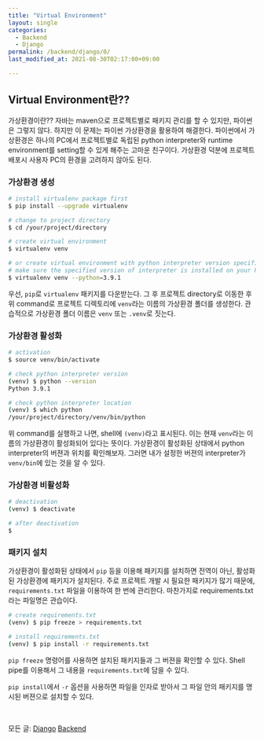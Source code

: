 ```yaml
---
title: "Virtual Environment"
layout: single
categories:
  - Backend
  - Django
permalink: /backend/django/0/
last_modified_at: 2021-08-30T02:17:00+09:00

---
```


## Virtual Environment란??

가상환경이란?? 자바는 maven으로 프로젝트별로 패키지 관리를 할 수 있지만, 파이썬은 그렇지 않다.
하지만 이 문제는 파이썬 가상환경을 활용하여 해결한다.
파이썬에서 가상환경은 하나의 PC에서 프로젝트별로 독립된 python interpreter와 runtime environment를 setting할 수 있게 해주는 고마운 친구이다.
가상환경 덕분에 프로젝트 배포시 사용자 PC의 환경을 고려하지 않아도 된다.

### 가상환경 생성

```sh
# install virtualenv package first
$ pip install --upgrade virtualenv

# change to project directory
$ cd /your/project/directory

# create virtual environment
$ virtualenv venv

# or create virtual environment with python interpreter version specified
# make sure the specified version of interpreter is installed on your PC
$ virtualenv venv --python=3.9.1
```

우선, `pip`로 `virtualenv` 패키지를 다운받는다.
그 후 프로젝트 directory로 이동한 후 위 command로 프로젝트 디렉토리에 `venv`라는 이름의 가상환경 폴더를 생성한다.
관습적으로 가상환경 폴더 이름은 `venv` 또는 `.venv`로 짓는다.

### 가상환경 활성화

```sh
# activation
$ source venv/bin/activate

# check python interpreter version
(venv) $ python --version
Python 3.9.1

# check python interpreter location
(venv) $ which python
/your/project/directory/venv/bin/python
```

위 command를 실행하고 나면, shell에 `(venv)`라고 표시된다.
이는 현재 `venv`라는 이름의 가상환경이 활성화되어 있다는 뜻이다.
가상환경이 활성화된 상태에서 python interpreter의 버젼과 위치를 확인해보자.
그러면 내가 설정한 버젼의 interpreter가 `venv/bin`에 있는 것을 알 수 있다.

### 가상환경 비활성화

```sh
# deactivation
(venv) $ deactivate

# after deactivation
$ 
```

### 패키지 설치

가상환경이 활성화된 상태에서 `pip` 등을 이용해 패키지를 설치하면 전역이 아닌, 활성화된 가상환경에 패키지가 설치된다.
주로 프로젝트 개발 시 필요한 패키지가 많기 때문에, `requirements.txt` 파일을 이용하여 한 번에 관리한다.
마찬가지로 requirements.txt라는 파일명은 관습이다.

```sh
# create requirements.txt
(venv) $ pip freeze > requirements.txt

# install requirements.txt
(venv) $ pip install -r requirements.txt
```

`pip freeze` 명령어를 사용하면 설치된 패키지들과 그 버젼을 확인할 수 있다.
Shell pipe를 이용해서 그 내용을 `requirements.txt`에 담을 수 있다.

`pip install`에서 `-r` 옵션을 사용하면 파일을 인자로 받아서 그 파일 안의 패키지를 명시된 버젼으로 설치할 수 있다.

<br>

모든 글: [Django](/backend/django/) [Backend](/backend/)
